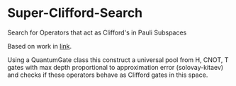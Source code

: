 # Super-Clifford-Search
Search for Operators that act as Clifford's in Pauli Subspaces

Based on work in [link](https://journals.aps.org/prl/abstract/10.1103/PhysRevLett.125.030502).

Using a QuantumGate class this construct a universal pool from H, CNOT, T gates with max depth proportional to approximation error (solovay-kitaev) and checks if these operators behave as Clifford gates in this space.
